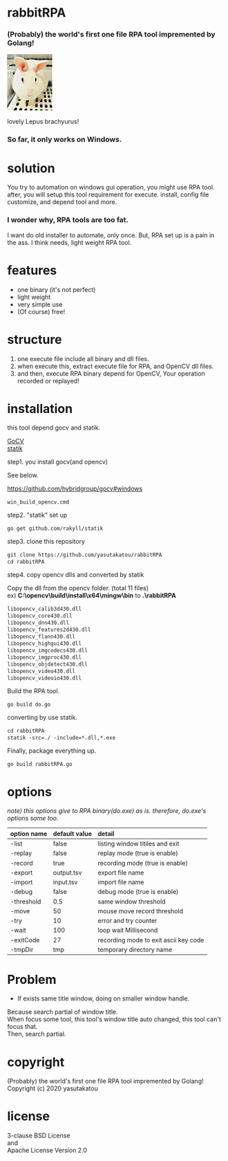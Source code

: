 # rabbitRPA

### (Probably) the world's first one file RPA tool impremented by Golang!

![icon](https://github.com/yasutakatou/rabbitRPA/blob/pics/icon.png)

lovely Lepus brachyurus!<br>

### So far, it only works on Windows.

# solution

You try to automation on windows gui operation, you might use RPA tool. 
after, you will setup this tool requirement for execute.
install, config file customize, and depend tool and more.
### I wonder why, RPA tools are too fat.
I want do old installer to automate, only once.
But, RPA set up is a pain in the ass. I think needs, light weight RPA tool.

# features

 - one binary (it's not perfect)
 - light weight
 - very simple use
 - (Of course) free!

# structure

1. one execute file include all binary and dll files.
2. when execute this, extract execute file for RPA, and OpenCV dll files.
3. and then, execute RPA binary depend for OpenCV, Your operation recorded or replayed!

# installation

this tool depend gocv and statik.<br>

[GoCV](https://github.com/hybridgroup/gocv)<br>
[statik](https://github.com/rakyll/statik)

step1. you install gocv(and opencv)

See below.

https://github.com/hybridgroup/gocv#windows

```
win_build_opencv.cmd
```

step2. "statik" set up

```
go get github.com/rakyll/statik
```

step3. clone this repository

```
git clone https://github.com/yasutakatou/rabbitRPA
cd rabbitRPA
```

step4. copy opencv dlls and converted by statik

Copy the dll from the opencv folder. (total 11 files)<br>
ex) **C:\opencv\build\install\x64\mingw\bin** to **.\rabbitRPA**<br>

```
libopencv_calib3d430.dll
libopencv_core430.dll
libopencv_dnn430.dll
libopencv_features2d430.dll
libopencv_flann430.dll
libopencv_highgui430.dll
libopencv_imgcodecs430.dll
libopencv_imgproc430.dll
libopencv_objdetect430.dll
libopencv_video430.dll
libopencv_videoio430.dll
```

Build the RPA tool.

```
go build do.go
```

converting by use statik.

```
cd rabbitRPA
statik -src=./ -include=*.dll,*.exe
```

Finally, package everything up.

```
go build rabbitRPA.go
```

# options

*note) this options give to RPA binary(do.exe) as is. therefore, do.exe's options same too.*

|option name|default value|detail|
|:---|:---|:---|
-list|false|listing window titiles and exit|
-replay|false|replay mode (true is enable)|
-record|true|recording mode (true is enable)|
-export|output.tsv|export file name|
-import|input.tsv|import file name|
-debug|false|debug mode (true is enable)|
-threshold|0.5|same window threshold|
-move|50|mouse move record threshold|
-try|10|error and try counter|
-wait|100|loop wait Millisecond|
-exitCode|27|recording mode to exit ascii key code|
-tmpDir|tmp|temporary directory name|

# Problem

 - If exists same title window, doing on smaller window handle.

Because search partial of window title.<br>
When focus some tool, this tool's window title auto changed, this tool can't focus that.<br>
Then, search partial.<br>

# copyright

(Probably) the world's first one file RPA tool impremented by Golang!<br>
Copyright (c) 2020 yasutakatou

# license

3-clause BSD License<br>
 and<br>
Apache License Version 2.0<br>
